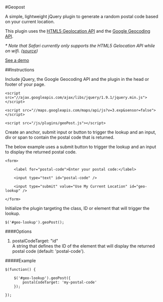 #Geopost

A simple, lightweight jQuery plugin to generate a random postal code based on your current location.

This plugin uses the <a href="http://www.w3schools.com/html/html5_geolocation.asp" target="_blank">HTML5 Geolocation API</a> and the <a href="https://developers.google.com/maps/documentation/geocoding/" target="_blank">Google Geocoding API</a>.

<em>* Note that Safari currently only supports the HTML5 Gelocation API while on wifi. (<a href="http://stackoverflow.com/questions/3791442/geolocation-in-safari-5" target="_blank">source</a>)</em>

<a href="http://michael-lynch.github.io/geopost/" target="_blank">See a demo</a>

##Instructions

Include jQuery, the Google Geocoding API and the plugin in the head or footer of your page. 

    <script src="//ajax.googleapis.com/ajax/libs/jquery/1.9.1/jquery.min.js"></script>
    
    <script src="//maps.googleapis.com/maps/api/js?v=3.exp&sensor=false"></script>
    
    <script src="/js/plugins/geoPost.js"></script>
    
Create an anchor, submit input or button to trigger the lookup and an input, div or span to contain the postal code that is returned. 

The below example uses a submit button to trigger the lookup and an input to display the returned postal code.

    <form>

		<label for="postal-code">Enter your postal code:</label>

		<input type="text" id="postal-code" />

		<input type="submit" value="Use My Current Location" id="geo-lookup" />

	</form>
	
Initialize the plugin targeting the class, ID or element that will trigger the lookup.

	$('#geo-lookup').geoPost();

####Options

<ol>

<li>postalCodeTarget: "id"
<br />A string that defines the ID of the element that will display the returned postal code (default: 'postal-code').

</ol>

#####Example

	$(function() {
	
		$('#geo-lookup').geoPost({
			postalCodeTarget: 'my-postal-code'
		});
	
	});